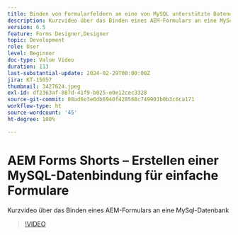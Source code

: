 ```yaml
---
title: Binden von Formularfeldern an eine von MySQL unterstützte Datenquelle in Forms Designer
description: Kurzvideo über das Binden eines AEM-Formulars an eine MySql-Datenbank
version: 6.5
feature: Forms Designer,Designer
topic: Development
role: User
level: Beginner
doc-type: Value Video
duration: 113
last-substantial-update: 2024-02-29T00:00:00Z
jira: KT-15057
thumbnail: 3427624.jpeg
exl-id: df2363af-887d-41f9-b025-e0e12cec3328
source-git-commit: 08ad6e3e6db6940f428568c749901b0b3c6ca171
workflow-type: ht
source-wordcount: '45'
ht-degree: 100%

---
```


# AEM Forms Shorts – Erstellen einer MySQL-Datenbindung für einfache Formulare

Kurzvideo über das Binden eines AEM-Formulars an eine MySql-Datenbank

>[!VIDEO](https://video.tv.adobe.com/v/3427624/?learn=on)
